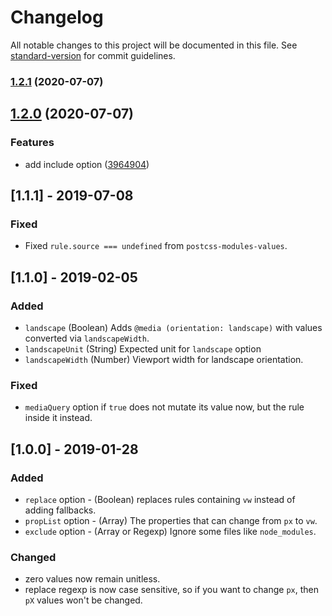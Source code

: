 # Changelog

All notable changes to this project will be documented in this file. See [standard-version](https://github.com/conventional-changelog/standard-version) for commit guidelines.

### [1.2.1](https://github.com/apimediaru/postcss-px-to-viewport/compare/v1.2.0...v1.2.1) (2020-07-07)

## [1.2.0](https://github.com/apimediaru/postcss-px-to-viewport/compare/v1.1.1...v1.2.0) (2020-07-07)


### Features

* add include option ([3964904](https://github.com/apimediaru/postcss-px-to-viewport/commit/39649046b8c26398f3ff5590d091a0a00539c826))

## [1.1.1] - 2019-07-08

### Fixed
- Fixed `rule.source === undefined` from `postcss-modules-values`.

## [1.1.0] - 2019-02-05

### Added
- `landscape` (Boolean) Adds `@media (orientation: landscape)` with values converted via `landscapeWidth`.
- `landscapeUnit` (String) Expected unit for `landscape` option
- `landscapeWidth` (Number) Viewport width for landscape orientation.

### Fixed
- `mediaQuery` option if `true` does not mutate its value now, but the rule inside it instead.

## [1.0.0] - 2019-01-28

### Added
- `replace` option - (Boolean) replaces rules containing `vw` instead of adding fallbacks.
- `propList` option - (Array) The properties that can change from `px` to `vw`.
- `exclude` option - (Array or Regexp) Ignore some files like `node_modules`.

### Changed
- zero values now remain unitless.
- replace regexp is now case sensitive, so if you want to change `px`, then `pX` values won't be changed.
